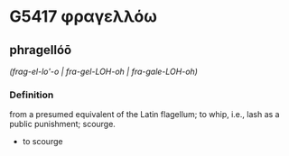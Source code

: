 # G5417 φραγελλόω

## phragellóō

_(frag-el-lo'-o | fra-gel-LOH-oh | fra-gale-LOH-oh)_

### Definition

from a presumed equivalent of the Latin flagellum; to whip, i.e., lash as a public punishment; scourge.

- to scourge

